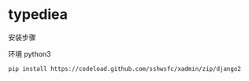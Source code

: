 # typediea

安装步骤

环境 python3 

```bash
pip install https://codeload.github.com/sshwsfc/xadmin/zip/django2
```